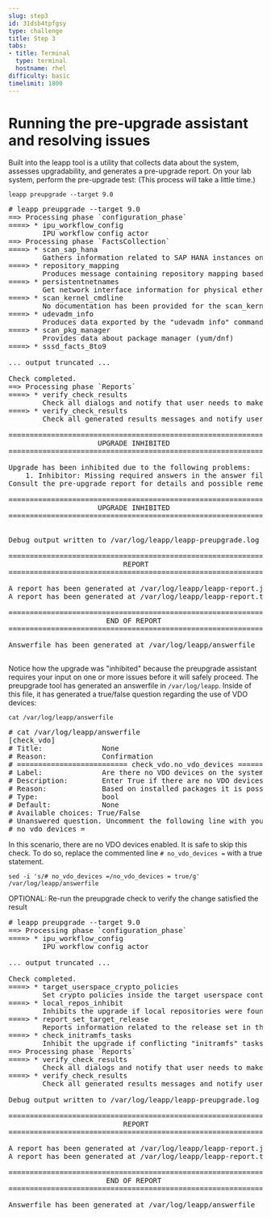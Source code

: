 ```yaml
---
slug: step3
id: 31dsb4tpfgsy
type: challenge
title: Step 3
tabs:
- title: Terminal
  type: terminal
  hostname: rhel
difficulty: basic
timelimit: 1800
---
```

# Running the pre-upgrade assistant and resolving issues

Built into the leapp tool is a utility that collects data about the system, assesses upgradability, and generates a pre-upgrade report. On your lab system, perform the pre-upgrade test: (This process will take a little time.)

```
leapp preupgrade --target 9.0
```

<pre class=file>
# leapp preupgrade --target 9.0
==> Processing phase `configuration_phase`
====> * ipu_workflow_config
        IPU workflow config actor
==> Processing phase `FactsCollection`
====> * scan_sap_hana
        Gathers information related to SAP HANA instances on the system.
====> * repository_mapping
        Produces message containing repository mapping based on provided file.
====> * persistentnetnames
        Get network interface information for physical ethernet interfaces of the original system.
====> * scan_kernel_cmdline
        No documentation has been provided for the scan_kernel_cmdline actor.
====> * udevadm_info
        Produces data exported by the "udevadm info" command.
====> * scan_pkg_manager
        Provides data about package manager (yum/dnf)
====> * sssd_facts_8to9

... output truncated ...

Check completed.
==> Processing phase `Reports`
====> * verify_check_results
        Check all dialogs and notify that user needs to make some choices.
====> * verify_check_results
        Check all generated results messages and notify user about them.

============================================================
                     UPGRADE INHIBITED
============================================================

Upgrade has been inhibited due to the following problems:
    1. Inhibitor: Missing required answers in the answer file
Consult the pre-upgrade report for details and possible remediation.

============================================================
                     UPGRADE INHIBITED
============================================================


Debug output written to /var/log/leapp/leapp-preupgrade.log

============================================================
                           REPORT
============================================================

A report has been generated at /var/log/leapp/leapp-report.json
A report has been generated at /var/log/leapp/leapp-report.txt

============================================================
                       END OF REPORT
============================================================

Answerfile has been generated at /var/log/leapp/answerfile

</pre>

Notice how the upgrade was "inhibited" because the preupgrade assistant requires your input on one or more issues before it will safely proceed. The preupgrade tool has generated an answerfile in `/var/log/leapp`. Inside of this file, it has generated a true/false question regarding the use of VDO devices:

```
cat /var/log/leapp/answerfile
```

<pre class=file>
# cat /var/log/leapp/answerfile
[check_vdo]
# Title:              None
# Reason:             Confirmation
# ========================== check_vdo.no_vdo_devices =========================
# Label:              Are there no VDO devices on the system?
# Description:        Enter True if there are no VDO devices on the system and False continue the upgrade. If the system has no VDO devices, then it is safe to continue the upgrade. If there are VDO devices they must all be converted to LVM management before the upgrade can proceed.
# Reason:             Based on installed packages it is possible that VDO devices exist on the system.  All VDO devices must be converted to being managed by LVM before the upgrade occurs. Because the 'vdo' package is not installed, Leapp cannot determine whether any VDO devices exist that have not yet been converted.  If the devices are not converted and the upgrade proceeds the data on unconverted VDO devices will be inaccessible. If you have any doubts you should choose to install the 'vdo' package and re-run the upgrade process to check for unconverted VDO devices. If you are certain that the system has no VDO devices or that all VDO devices have been converted to LVM management you may opt to allow the upgrade to proceed.
# Type:               bool
# Default:            None
# Available choices: True/False
# Unanswered question. Uncomment the following line with your answer
# no_vdo_devices =
</pre>

In this scenario, there are no VDO devices enabled. It is safe to skip this check. To do so, replace the commented line `# no_vdo_devices =` with a true statement.

```
sed -i 's/# no_vdo_devices =/no_vdo_devices = true/g' /var/log/leapp/answerfile
```

OPTIONAL: Re-run the preupgrade check to verify the change satisfied the result

<pre class=file>
# leapp preupgrade --target 9.0
==> Processing phase `configuration_phase`
====> * ipu_workflow_config
        IPU workflow config actor

... output truncated ...

Check completed.
====> * target_userspace_crypto_policies
        Set crypto policies inside the target userspace container.
====> * local_repos_inhibit
        Inhibits the upgrade if local repositories were found.
====> * report_set_target_release
        Reports information related to the release set in the subscription-manager after the upgrade.
====> * check_initramfs_tasks
        Inhibit the upgrade if conflicting "initramfs" tasks are detected
==> Processing phase `Reports`
====> * verify_check_results
        Check all dialogs and notify that user needs to make some choices.
====> * verify_check_results
        Check all generated results messages and notify user about them.

Debug output written to /var/log/leapp/leapp-preupgrade.log

============================================================
                           REPORT
============================================================

A report has been generated at /var/log/leapp/leapp-report.json
A report has been generated at /var/log/leapp/leapp-report.txt

============================================================
                       END OF REPORT
============================================================

Answerfile has been generated at /var/log/leapp/answerfile
</pre>